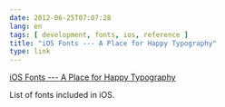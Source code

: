 ```yaml
---
date: 2012-06-25T07:07:28
lang: en
tags: [ development, fonts, ios, reference ]
title: "iOS Fonts --- A Place for Happy Typography"
type: link
---
```


[iOS Fonts --- A Place for Happy Typography](http://iosfonts.com/)

List of fonts included in iOS.

